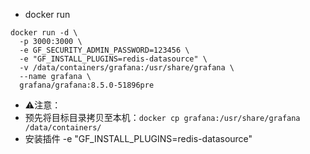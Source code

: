 - docker run
```
docker run -d \
  -p 3000:3000 \
  -e GF_SECURITY_ADMIN_PASSWORD=123456 \
  -e "GF_INSTALL_PLUGINS=redis-datasource" \
  -v /data/containers/grafana:/usr/share/grafana \
  --name grafana \
  grafana/grafana:8.5.0-51896pre
```
- ⚠️注意：
- 预先将目标目录拷贝至本机：`docker cp grafana:/usr/share/grafana /data/containers/`
- 安装插件 -e "GF_INSTALL_PLUGINS=redis-datasource"
